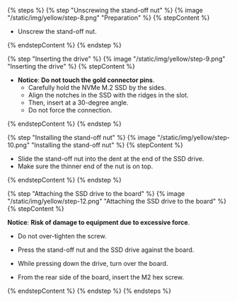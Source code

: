 <!--Installing the NVMe on Yellow with CM4-->

{% steps %}
{% step "Unscrewing the stand-off nut" %}
{% image "/static/img/yellow/step-8.png" "Preparation" %}
{% stepContent %}

- Unscrew the stand-off nut.

{% endstepContent %}
{% endstep %}

{% step "Inserting the drive" %}
{% image "/static/img/yellow/step-9.png" "Inserting the drive" %}
{% stepContent %}

- **Notice**: **Do not touch the gold connector pins**.
  - Carefully hold the NVMe M.2 SSD by the sides.
  - Align the notches in the SSD with the ridges in the slot.
  - Then, insert at a 30-degree angle.
  - Do not force the connection.

{% endstepContent %}
{% endstep %}

{% step "Installing the stand-off nut" %}
{% image "/static/img/yellow/step-10.png" "Installing the stand-off nut" %}
{% stepContent %}

- Slide the stand-off nut into the dent at the end of the SSD drive.
- Make sure the thinner end of the nut is on top.

{% endstepContent %}
{% endstep %}

{% step "Attaching the SSD drive to the board" %}
{% image "/static/img/yellow/step-12.png" "Attaching the SSD drive to the board" %}
{% stepContent %}

  **Notice**: **Risk of damage to equipment due to excessive force**.
  - Do not over-tighten the screw.

- Press the stand-off nut and the SSD drive against the board.
- While pressing down the drive, turn over the board.
- From the rear side of the board, insert the M2 hex screw.


{% endstepContent %}
{% endstep %}
{% endsteps %}
